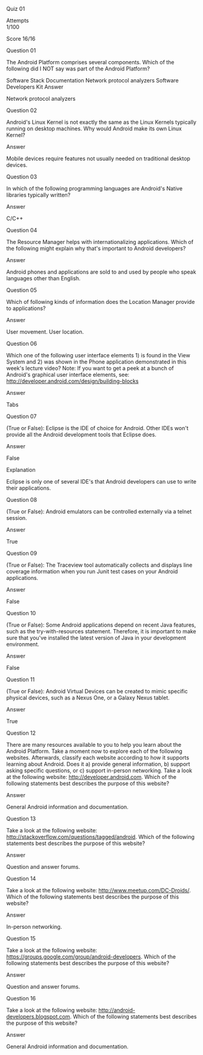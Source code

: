 Quiz 01

Attempts	
1/100	    

Score
16/16

Question 01

The Android Platform comprises several components. Which of the following did I NOT say was part of the Android Platform?

Software Stack
Documentation
Network protocol analyzers
Software Developers Kit
Answer

Network protocol analyzers

Question 02

Android's Linux Kernel is not exactly the same as the Linux Kernels typically running on desktop machines. Why would Android make its own Linux Kernel?

Answer

Mobile devices require features not usually needed on traditional desktop devices.

Question 03

In which of the following programming languages are Android's Native libraries typically written?

Answer

C/C++

Question 04

The Resource Manager helps with internationalizing applications. Which of the following might explain why that's important to Android developers?

Answer

Android phones and applications are sold to and used by people who speak languages other than English.

Question 05

Which of following kinds of information does the Location Manager provide to applications?

Answer

User movement.
User location.

Question 06

Which one of the following user interface elements 1) is found in the View System and 2) was shown in the Phone application demonstrated in this week's lecture video?
Note: If you want to get a peek at a bunch of Android's graphical user interface elements, see: http://developer.android.com/design/building-blocks

Answer

Tabs

Question 07

(True or False): Eclipse is the IDE of choice for Android. Other IDEs won't provide all the Android development tools that Eclipse does.

Answer

False

Explanation

Eclipse is only one of several IDE's that Android developers can use to write their applications.

Question 08

(True or False): Android emulators can be controlled externally via a telnet session.

Answer

True

Question 09

(True or False): The Traceview tool automatically collects and displays line coverage information when you run Junit test cases on your Android applications.

Answer

False

Question 10

(True or False): Some Android applications depend on recent Java features, such as the try-with-resources statement. Therefore, it is important to make sure that you've installed the latest version of Java in your development environment.

Answer

False

Question 11

(True or False): Android Virtual Devices can be created to mimic specific physical devices, such as a Nexus One, or a Galaxy Nexus tablet.

Answer

True

Question 12

There are many resources available to you to help you learn about the Android Platform. Take a moment now to explore each of the following websites. Afterwards, classify each website according to how it supports learning about Android. Does it
a) provide general information,
b) support asking specific questions, or
c) support in-person networking.
Take a look at the following website: http://developer.android.com. Which of the following statements best describes the purpose of this website?

Answer

General Android information and documentation.

Question 13

Take a look at the following website: http://stackoverflow.com/questions/tagged/android. Which of the following statements best describes the purpose of this website?

Answer

Question and answer forums.

Question 14

Take a look at the following website: http://www.meetup.com/DC-Droids/. Which of the following statements best describes the purpose of this website?

Answer

In-person networking.

Question 15

Take a look at the following website: https://groups.google.com/group/android-developers. Which of the following statements best describes the purpose of this website?

Answer

Question and answer forums.

Question 16

Take a look at the following website: http://android-developers.blogspot.com. Which of the following statements best describes the purpose of this website?

Answer

General Android information and documentation.
